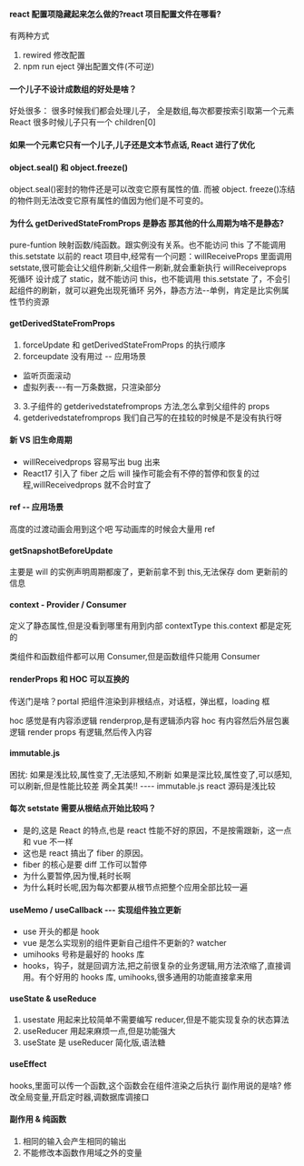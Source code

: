 #### react 配置项隐藏起来怎么做的?react 项目配置文件在哪看?

有两种方式

1. rewired 修改配置
2. npm run eject 弹出配置文件(不可逆)

#### 一个儿子不设计成数组的好处是啥？

好处很多：
很多时候我们都会处理儿子，
全是数组,每次都要按索引取第一个元素
React 很多时候儿子只有一个 children[0]

#### 如果一个元素它只有一个儿子,儿子还是文本节点话, React 进行了优化

#### object.seal() 和 object.freeze()

object.seal()密封的物件还是可以改变它原有属性的值.
而被 object. freeze()冻结的物件则无法改变它原有属性的值因为他们是不可变的。

#### 为什么 getDerivedStateFromProps 是静态 那其他的什么周期为啥不是静态?

pure-funtion 映射函数/纯函数。跟实例没有关系。也不能访问 this 了不能调用 this.setstate
以前的 react 项目中,经常有一个问题：willReceiveProps 里面调用 setstate,很可能会让父组件刷新,父组件一刷新,就会重新执行 willReceiveprops 死循环
设计成了 static，就不能访问 this，也不能调用 this.setstate 了，不会引起组件的刷新，就可以避免出现死循环
另外，静态方法--单例，肯定是比实例属性节约资源

#### getDerivedStateFromProps

1. forceUpdate 和 getDerivedStateFromProps 的执行顺序
2. forceupdate 没有用过 -- 应用场景

- 监听页面滚动
- 虚拟列表---有一万条数据，只渲染部分

3. 3.子组件的 getderivedstatefromprops 方法,怎么拿到父组件的 props
4. getderivedstatefromprops 我们自己写的在挂较的时候是不是没有执行呀

#### 新 VS 旧生命周期

- willReceivedprops 容易写出 bug 出来
- React17 引入了 fiber 之后 will 操作可能会有不停的暂停和恢复的过程,willReceivedprops 就不合时宜了

#### ref -- 应用场景

高度的过渡动画会用到这个吧 写动画库的时候会大量用 ref

#### getSnapshotBeforeUpdate

主要是 will 的实例声明周期都废了，更新前拿不到 this,无法保存 dom 更新前的信息

#### context - Provider / Consumer

定义了静态属性,但是没看到哪里有用到内部 contextType this.context 都是定死的

类组件和函数组件都可以用 Consumer,但是函数组件只能用 Consumer

#### renderProps 和 HOC 可以互换的

传送门是啥？portal
把组件渲染到非根结点，对话框，弹出框，loading 框

hoc 感觉是有内容添逻辑 renderprop,是有逻辑添内容
hoc 有内容然后外层包裏逻辑 render props 有逻辑,然后传入内容

#### immutable.js

困扰:
如果是浅比较,属性变了,无法感知,不刷新
如果是深比较,属性变了,可以感知,可以刷新,但是性能比较差
两全其美!! ---- immutable.js
react 源码是浅比较

#### 每次 setstate 需要从根结点开始比较吗？

- 是的,这是 React 的特点,也是 react 性能不好的原因，不是按需跟新，这一点和 vue 不一样
- 这也是 react 搞出了 fiber 的原因。
- fiber 的核心是要 diff 工作可以暂停
- 为什么要暂停,因为慢,耗时长啊
- 为什么耗时长呢,因为每次都要从根节点把整个应用全部比较一遍

#### useMemo / useCallback --- 实现组件独立更新

- use 开头的都是 hook
- vue 是怎么实现别的组件更新自己组件不更新的? watcher
- umihooks 号称是最好的 hooks 库
- hooks，钩子，就是回调方法,把之前很复杂的业务逻辑,用方法浓缩了,直接调用。有个好用的 hooks 库, umihooks,很多通用的功能直接拿来用

#### useState & useReduce

1. usestate 用起来比较简单不需要编写 reducer,但是不能实现复杂的状态算法
2. useReducer 用起来麻烦一点,但是功能强大
3. useState 是 useReducer 简化版,语法糖

#### useEffect
hooks,里面可以传一个函数,这个函数会在组件渲染之后执行
副作用说的是啥?
修改全局变量,开启定时器,调数据库调接口

#### 副作用 & 纯函数
1. 相同的输入会产生相同的输出
2. 不能修改本函数作用域之外的变量